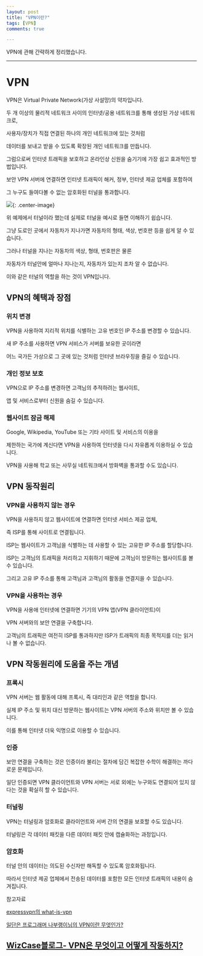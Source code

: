 ```yaml
---
layout: post
title: "VPN이란?"
tags: [VPN]
comments: true

---
```


VPN에 관해 간략하게 정리했습니다.

---

# VPN

VPN은 Virtual Private Network(가상 사설망)의 약자입니다. 

두 개 이상의 물리적 네트워크 사이의 인터넷/공용 네트워크를 통해 생성된 가상 네트워크로, 

사용자/장치가 직접 연결된 하나의 개인 네트워크에 있는 것처럼 

데이터를 보내고 받을 수 있도록 확장된 개인 네트워크를 만듭니다. 

그럼으로써 인터넷 트래픽을 보호하고 온라인상 신원을 숨기기에 가장 쉽고 효과적인 방법입니다.

보안 VPN 서버에 연결하면 인터넷 트래픽이 해커, 정부, 인터넷 제공 업체를 포함하여 

그 누구도 들여다볼 수 없는 암호화된 터널을 통과합니다.

<img src="https://ftr.imgix.net/1dTBXblpR440dtchzWmaxR/3e406cdeb2e4a5acd1fd67b9929d259b/what-is-vpn-Korean.png?auto=format,compress&cs=srgb&fit=max&w=570&dpr=1&q=75&s=acb9cdd035afbe790185a55a77c66d3f">{: .center-image}

위 예제에서 터널이라 했는데 실제로 터널을 예시로 들면 이해하기 쉽습니다.

그냥 도로인 곳에서 자동차가 지나가면 자동차의 형태, 색상, 번호판 등을 쉽게 알 수 있습니다.

그러나 터널을 지나는 자동차의 색상, 형태, 번호판은 물론

자동차가 터널안에 얼마나 지나는지, 자동차가 있는지 조차 알 수 없습니다.

이와 같은 터널의 역할을 하는 것이 VPN입니다.

## VPN의 혜택과 장점

### 위치 변경

VPN을 사용하여 지리적 위치를 식별하는 고유 번호인 IP 주소를 변경할 수 있습니다. 

새 IP 주소를 사용하면 VPN 서비스가 서버를 보유한 곳이라면 

어느 국가든 가상으로 그 곳에 있는 것처럼 인터넷 브라우징을 즐길 수 있습니다.

### 개인 정보 보호

VPN으로 IP 주소를 변경하면 고객님의 추적하려는 웹사이트, 

앱 및 서비스로부터 신원을 숨길 수 있습니다.

### 웹사이트 잠금 해제
Google, Wikipedia, YouTube 또는 기타 사이트 및 서비스의 이용을 

제한하는 국가에 계신다면 VPN을 사용하여 인터넷을 다시 자유롭게 이용하실 수 있습니다. 

VPN을 사용해 학교 또는 사무실 네트워크에서 방화벽을 통과할 수도 있습니다.

## VPN 동작원리

### VPN을 사용하지 않는 경우
VPN을 사용하지 않고 웹사이트에 연결하면 인터넷 서비스 제공 업체, 

즉 ISP를 통해 사이트로 연결됩니다. 

ISP는 웹사이트가 고객님을 식별하는 데 사용할 수 있는 고유한 IP 주소를 할당합니다. 

ISP는 고객님의 트래픽을 처리하고 지휘하기 때문에 고객님이 방문하는 웹사이트를 볼 수 있습니다.

그리고 고유 IP 주소를 통해 고객님과 고객님의 활동을 연결지을 수 있습니다.

### VPN을 사용하는 경우

VPN을 사용애 인터넷에 연결하면 기기의 VPN 앱(VPN 클라이언트)이 

VPN 서버와의 보안 연결을 구축합니다. 

고객님의 트래픽은 여전히 ISP를 통과하지만 ISP가 트래픽의 최종 목적지를 더는 읽거나 볼 수 없습니다. 

## VPN 작동원리에 도움을 주는 개념

### 프록시

VPN 서버는 웹 활동에 대해 프록시, 즉 대리인과 같은 역할을 합니다. 

실제 IP 주소 및 위치 대신 방문하는 웹사이트는 VPN 서버의 주소와 위치만 볼 수 있습니다.

이를 통해 인터넷 더욱 익명으로 이용할 수 있습니다.

### 인증

보안 연결을 구축하는 것은 인증이라 불리는 절차에 담긴 복잡한 수학이 해결하는 까다로운 문제입니다.

일단 인증되면 VPN 클라이언트와 VPN 서버는 서로 외에는 누구와도 연결되어 있지 않다는 것을 확실히 할 수 있습니다.

### 터널링

VPN는 터널링과 암호화로 클라이언트와 서버 간의 연결을 보호할 수도 있습니다.

터널링은 각 데이터 패킷을 다른 데이터 패킷 안에 캡슐화하는 과정입니다. 

### 암호화

터널 안의 데이터는 의도된 수신자만 해독할 수 있도록 암호화됩니다. 

따라서 인터넷 제공 업체에서 전송된 데이터를 포함한 모든 인터넷 트래픽의 내용이 숨겨집니다.

참고자료

<a href="https://www.expressvpn.com/kr/what-is-vpn">expressvpn의 what-is-vpn</a>

<a href="https://this1.tistory.com/entry/VPN%EC%9D%B4%EB%9E%80-%EB%AC%B4%EC%97%87%EC%9D%B8%EA%B0%80">일단은 프로그래머 나부랭이님의 VPN이란 무엇인가?</a>

<a href="https://ko.wizcase.com/blog/vpn-%EC%B4%88%EB%B3%B4%EC%9E%90%EB%A5%BC-%EC%9C%84%ED%95%9C-a-z-%EA%B0%80%EC%9D%B4%EB%93%9C/">WizCase블로그- VPN은 무엇이고 어떻게 작동하지?</a>
---
